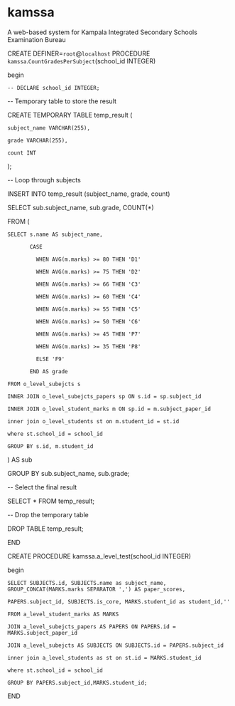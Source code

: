 # kamssa
A web-based system for Kampala Integrated Secondary Schools Examination Bureau

CREATE DEFINER=`root`@`localhost` PROCEDURE `kamssa`.`CountGradesPerSubject`(school_id INTEGER)

begin

    -- DECLARE school_id INTEGER;

  -- Temporary table to store the result

  CREATE TEMPORARY TABLE temp_result (

    subject_name VARCHAR(255),

    grade VARCHAR(255),

    count INT

  );

 

  -- Loop through subjects

  INSERT INTO temp_result (subject_name, grade, count)

  SELECT sub.subject_name, sub.grade, COUNT(*)

  FROM (

    SELECT s.name AS subject_name,

           CASE

             WHEN AVG(m.marks) >= 80 THEN 'D1'

             WHEN AVG(m.marks) >= 75 THEN 'D2'

             WHEN AVG(m.marks) >= 66 THEN 'C3'

             WHEN AVG(m.marks) >= 60 THEN 'C4'

             WHEN AVG(m.marks) >= 55 THEN 'C5'

             WHEN AVG(m.marks) >= 50 THEN 'C6'

             WHEN AVG(m.marks) >= 45 THEN 'P7'

             WHEN AVG(m.marks) >= 35 THEN 'P8'

             ELSE 'F9'

           END AS grade

    FROM o_level_subejcts s

    INNER JOIN o_level_subejcts_papers sp ON s.id = sp.subject_id

    INNER JOIN o_level_student_marks m ON sp.id = m.subject_paper_id

    inner join o_level_students st on m.student_id = st.id

    where st.school_id = school_id

    GROUP BY s.id, m.student_id

  ) AS sub

  GROUP BY sub.subject_name, sub.grade;

 

  -- Select the final result

  SELECT * FROM temp_result;

 

  -- Drop the temporary table

  DROP TABLE temp_result;

END

CREATE PROCEDURE kamssa.a_level_test(school_id INTEGER)

begin

    

    SELECT SUBJECTS.id, SUBJECTS.name as subject_name, GROUP_CONCAT(MARKS.marks SEPARATOR ',') AS paper_scores,

    PAPERS.subject_id, SUBJECTS.is_core, MARKS.student_id as student_id,''

    FROM a_level_student_marks AS MARKS

    JOIN a_level_subejcts_papers AS PAPERS ON PAPERS.id = MARKS.subject_paper_id

    JOIN a_level_subejcts AS SUBJECTS ON SUBJECTS.id = PAPERS.subject_id

    inner join a_level_students as st on st.id = MARKS.student_id

    where st.school_id = school_id

    GROUP BY PAPERS.subject_id,MARKS.student_id;

END


